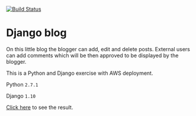 [![Build Status](https://travis-ci.org/srMarquinho/django_blog.svg?branch=master)](https://travis-ci.org/srMarquinho/django_blog)

# Django blog

On this little blog the blogger can add, edit and delete posts. External users can add comments which will be then approved to be displayed by the blogger.

This is a Python and Django exercise with AWS deployment.

Python `2.7.1`

Django `1.10`

[Click here](http://django-env.2bngcjhm6m.us-west-2.elasticbeanstalk.com/) to see the result.
